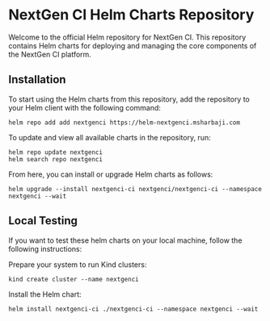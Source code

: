 # NextGen CI Helm Charts Repository

Welcome to the official Helm repository for NextGen CI. This repository contains Helm charts for deploying and managing the core components of the NextGen CI platform.


## Installation

To start using the Helm charts from this repository, add the repository to your Helm client with the following command:

```shell
helm repo add add nextgenci https://helm-nextgenci.msharbaji.com
```

To update and view all available charts in the repository, run:

```shell
helm repo update nextgenci
helm search repo nextgenci
```

From here, you can install or upgrade Helm charts as follows:

```shell
helm upgrade --install nextgenci-ci nextgenci/nextgenci-ci --namespace nextgenci --wait
```

## Local Testing 

If you want to test these helm charts on your local machine, follow the following instructions:

Prepare your system to run Kind clusters:

```shell
kind create cluster --name nextgenci
```

Install the Helm chart:

```shell
helm install nextgenci-ci ./nextgenci-ci --namespace nextgenci --wait
```

